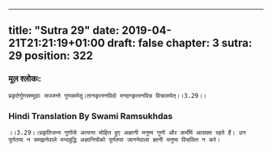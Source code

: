 
---
title: "Sutra 29"
date: 2019-04-21T21:21:19+01:00
draft: false
chapter: 3
sutra: 29
position: 322
---
### मूल श्लोकः:
```
प्रकृतेर्गुणसम्मूढाः सज्जन्ते गुणकर्मसु।तानकृत्स्नविदो मन्दान्कृत्स्नविन्न विचालयेत्।।3.29।।

```

### Hindi Translation By Swami Ramsukhdas
```
।।3.29।।प्रकृतिजन्य गुणोंसे अत्यन्त मोहित हुए अज्ञानी मनुष्य गुणों और कर्मोंमें आसक्त रहते हैं। उन पूर्णतया न समझनेवाले मन्दबुद्धि अज्ञानियोंको पूर्णतया जाननेवाला ज्ञानी मनुष्य विचलित न करे। 

```

